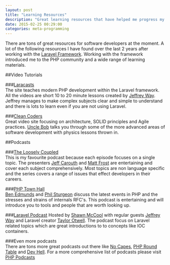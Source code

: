 ```yaml
---
layout: post
title: "Learning Resources"
description: "Great learning resources that have helped me progress my programming skills over the last few years."
date: 2015-02-25 00:29:00
categories: meta-programming
---
```

There are tons of great resources for software developers at the moment. A lot of the following resources I have found over the last 2 years after working with the [Laravel Framework](http://laravel.com/). Working with the framework introduced me to the PHP community and a wide range of learning materials.  

##Video Tutorials  

###[Laracasts](https://laracasts.com/)  
The site teaches modern  PHP development within the Laravel framework. All the videos are short 10 to 20 minute lessons created by [Jeffrey Way](https://twitter.com/jeffrey_way). Jeffrey manages to make complex subjects clear and simple to understand and there is lots to learn even if you are not using Laravel.  

###[Clean Coders](https://cleancoders.com/)  
Great video site focusing on architecture, SOLID principles and Agile practices. [Uncle Bob](https://twitter.com/unclebobmartin) talks you through some of the more advanced areas of software development with physics lessons thrown in.  

##Podcasts

###[The Loosely Coupled](http://looselycoupled.info/)  
This is my favourite podcast because each episode focuses on a single topic. The presenters [Jeff Carouth](https://twitter.com/jcarouth) and [Matt Frost](https://twitter.com/shrtwhitebldguy) are entertaining and cover each subject comprehensively. Most topics are non language specific and the series covers a range of issues that effect developers in their careers.  

###[PHP Town Hall](http://phptownhall.com/)  
[Ben Edmunds](https://twitter.com/benedmunds) and [Phil Sturgeon](https://twitter.com/philsturgeon) discuss the latest events in PHP and the stresses and strains of internals RFC's. This podcast is entertaining and will introduce you to tools and people that are worth looking up. 

###[Laravel Podcast](http://www.laravelpodcast.com/)
Hosted by [Shawn McCool](https://twitter.com/ShawnMcCool) with regular guests [Jeffrey Way](https://twitter.com/jeffrey_way) and Laravel creator [Taylor Otwell](https://twitter.com/taylorotwell). The podcast focus on Laravel related topics which are great introductions to to concepts like IOC containers.

###Even more podcasts  
There are tons more great podcasts out there like [No Capes](http://nocapes.net/), [PHP Round Table](https://www.phproundtable.com/) and [Dev Hell](http://devhell.info/). For a more comprehensive list of podcasts please visit [PHP Podcasts](http://www.phppodcasts.com/)  

